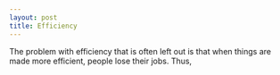 ```yaml
---
layout: post
title: Efficiency
---
```


The problem with efficiency that is often left out is that when things are made more efficient, people lose their jobs. Thus, 
